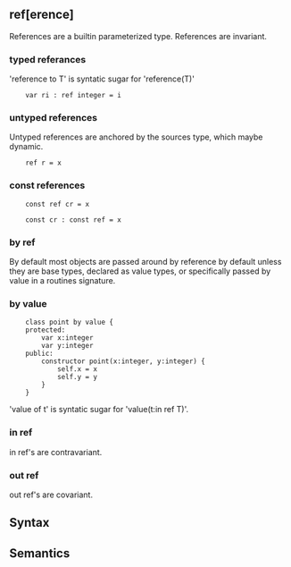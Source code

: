 ref[erence]
-----------

References are a builtin parameterized type. References are invariant.

### typed referances

'reference to T' is syntatic sugar for 'reference(T)'

`    var ri : ref integer = i`

### untyped references

Untyped references are anchored by the sources type, which maybe
dynamic.

`    ref r = x`

### const references

`    const ref cr = x`

`    const cr : const ref = x`

### by ref

By default most objects are passed around by reference by default unless
they are base types, declared as value types, or specifically passed by
value in a routines signature.

### by value
```
    class point by value {
    protected:
        var x:integer
        var y:integer
    public:
        constructor point(x:integer, y:integer) {
            self.x = x
            self.y = y
        }
    }
```

'value of t' is syntatic sugar for 'value(t:in ref T)'.

### in ref

in ref's are contravariant.

### out ref

out ref's are covariant.

Syntax
------

Semantics
---------
